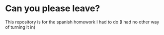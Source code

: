 # Can you please leave?
This repository is for the spanish homework I had to do (I had no other way of turning it in)
